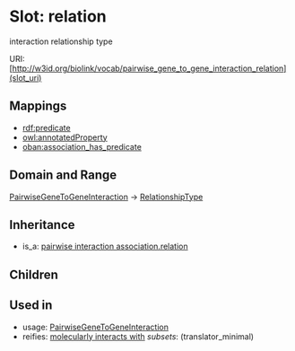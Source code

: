 # Slot: relation


interaction relationship type

URI: [http://w3id.org/biolink/vocab/pairwise_gene_to_gene_interaction_relation](slot_uri)
## Mappings

 * [rdf:predicate](http://purl.obolibrary.org/obo/rdf_predicate)
 * [owl:annotatedProperty](http://purl.obolibrary.org/obo/owl_annotatedProperty)
 * [oban:association_has_predicate](http://purl.obolibrary.org/obo/oban_association_has_predicate)
## Domain and Range

[PairwiseGeneToGeneInteraction](PairwiseGeneToGeneInteraction.md) -> [RelationshipType](RelationshipType.md)
## Inheritance

 *  is_a: [pairwise interaction association.relation](pairwise_interaction_association_relation.md)
## Children

## Used in

 *  usage: [PairwiseGeneToGeneInteraction](PairwiseGeneToGeneInteraction.md)
 *  reifies: [molecularly interacts with](molecularly_interacts_with.md) *subsets*: (translator_minimal)
